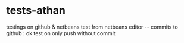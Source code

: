 # tests-athan
testings on github &amp; netbeans
test from netbeans editor -- commits to github : ok
test on only push without commit
